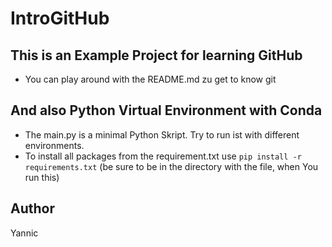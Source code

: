 # IntroGitHub

## This is an Example Project for learning GitHub

- You can play around with the README.md zu get to know git

## And also Python Virtual Environment with Conda

- The main.py is a minimal Python Skript. Try to run ist with different environments.
- To install all packages from the requirement.txt use ```pip install -r requirements.txt``` (be sure to be in the directory with the file, when You run this)

## Author

Yannic
